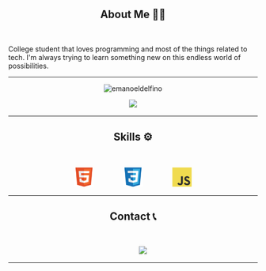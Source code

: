 <h2 align="center">About Me 🙋‍♂️</h2>
<br>
<p>
    College student that loves programming and most of the things related to tech. I'm always trying to learn something new on this endless world of possibilities. 
</p>
<hr>
<p align="center">
    <img src="https://github-readme-stats.vercel.app/api?username=emanoeldelfino&show_icons=true&theme=midnight-purple" alt="emanoeldelfino" height="165" width="420"/>
</p>
<p align="center">
    <img src="https://github-readme-stats.vercel.app/api/top-langs/?username=emanoeldelfino&show_icons=true&theme=midnight-purple"/>
</p>
<hr>
<h2 align="center">Skills &#9881;&#65039;</h2>
<br>
<p align="center">
    <img height="40" src="https://raw.githubusercontent.com/devicons/devicon/master/icons/html5/html5-original.svg">
    &nbsp;&nbsp;&nbsp;&nbsp;&nbsp;&nbsp;&nbsp;&nbsp;&nbsp;&nbsp;&nbsp;&nbsp;&nbsp;
    <img height="40" src="https://raw.githubusercontent.com/devicons/devicon/master/icons/css3/css3-original.svg">
    &nbsp;&nbsp;&nbsp;&nbsp;&nbsp;&nbsp;&nbsp;&nbsp;&nbsp;&nbsp;&nbsp;&nbsp;&nbsp;
    <img height="40" src="https://raw.githubusercontent.com/devicons/devicon/master/icons/javascript/javascript-original.svg">
</p>
<hr>
<h2 align="center">Contact &#128222;</h2>
<br>
<p align="center">
    &nbsp;&nbsp;&nbsp;&nbsp;&nbsp;&nbsp;&nbsp;&nbsp;&nbsp;
    <a href="https://www.linkedin.com/in/emanoeldelfino">
        <img src="https://img.shields.io/badge/emanoeldelfino-%230077B5.svg?&style=for-the-badge&logo=linkedin&logoColor=white&link=mailto:https://www.linkedin.com/in/emanoeldelfino/">
    </a>
</p>
<hr>

